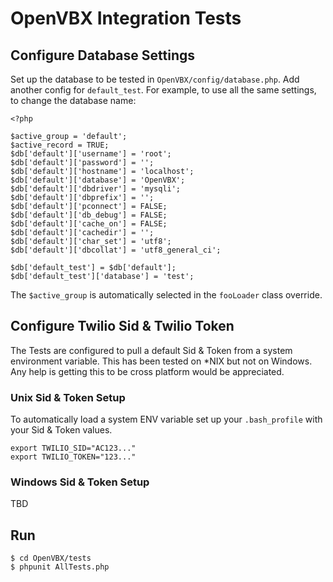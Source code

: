 # OpenVBX Integration Tests

## Configure Database Settings

Set up the database to be tested in `OpenVBX/config/database.php`. Add another config for `default_test`. For example, to use all the same settings, to change the database name:
	
	<?php
	
	$active_group = 'default';
	$active_record = TRUE;
	$db['default']['username'] = 'root';
	$db['default']['password'] = '';
	$db['default']['hostname'] = 'localhost';
	$db['default']['database'] = 'OpenVBX';
	$db['default']['dbdriver'] = 'mysqli';
	$db['default']['dbprefix'] = '';
	$db['default']['pconnect'] = FALSE;
	$db['default']['db_debug'] = FALSE;
	$db['default']['cache_on'] = FALSE;
	$db['default']['cachedir'] = '';
	$db['default']['char_set'] = 'utf8';
	$db['default']['dbcollat'] = 'utf8_general_ci';

	$db['default_test'] = $db['default'];
	$db['default_test']['database'] = 'test';

The `$active_group` is automatically selected in the `fooLoader` class override.

## Configure Twilio Sid & Twilio Token

The Tests are configured to pull a default Sid & Token from a system environment variable. This has been tested on *NIX but not on Windows. Any help is getting this to be cross platform would be appreciated.

### Unix Sid & Token Setup

To automatically load a system ENV variable set up your `.bash_profile` with your Sid & Token values.

	export TWILIO_SID="AC123..."
	export TWILIO_TOKEN="123..."

### Windows Sid & Token Setup

TBD

## Run

	$ cd OpenVBX/tests
	$ phpunit AllTests.php